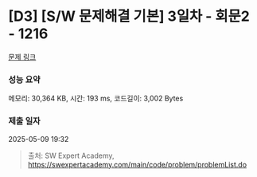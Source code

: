 # [D3] [S/W 문제해결 기본] 3일차 - 회문2 - 1216 

[문제 링크](https://swexpertacademy.com/main/code/problem/problemDetail.do?contestProbId=AV14Rq5aABUCFAYi) 

### 성능 요약

메모리: 30,364 KB, 시간: 193 ms, 코드길이: 3,002 Bytes

### 제출 일자

2025-05-09 19:32



> 출처: SW Expert Academy, https://swexpertacademy.com/main/code/problem/problemList.do